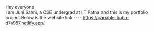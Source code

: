 Hey everyone <br>
I am Juhi Sahni, a CSE undergrad at IIT Patna and this is my portfolio project.Below is the website link ----
https://capable-boba-d7a957.netlify.app/
